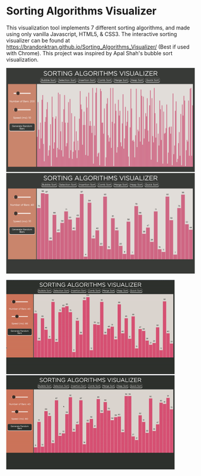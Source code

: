# Sorting Algorithms Visualizer

This visualization tool implements 7 different sorting algorithms, and made using only vanilla Javascript, HTML5, & CSS3. The interactive sorting visualizer can be found at https://brandonktran.github.io/Sorting_Algorithms_Visualizer/ (Best if used with Chrome). This project was inspired by Apal Shah's bubble sort visualization. 

<img src="images/morebars.png" alt="HTML5 Icon" width="940">

<img src="images/main.png" alt="HTML5 Icon" width="940">

<img src="images/comb_sort.gif" alt="HTML5 Icon" width="450"> <img src="images/selection_sort.gif" alt="HTML5 Icon" width="450">
